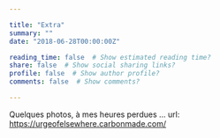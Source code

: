 ```yaml
---

title: "Extra"
summary: ""
date: "2018-06-28T00:00:00Z"

reading_time: false  # Show estimated reading time?
share: false  # Show social sharing links?
profile: false  # Show author profile?
comments: false  # Show comments?

---
```


Quelques photos, à mes heures perdues ...
url: https://urgeofelsewhere.carbonmade.com/
